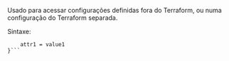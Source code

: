 Usado para acessar configurações definidas fora do Terraform, ou numa configuração do Terraform separada.

Sintaxe: 

```data "resource_name" "nome_no_terraform" {
    attr1 = value1
}```
